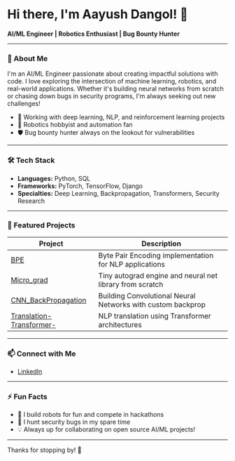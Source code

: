 # Hi there, I'm Aayush Dangol! 👋

**AI/ML Engineer | Robotics Enthusiast | Bug Bounty Hunter**

---

### 🚀 About Me

I'm an AI/ML Engineer passionate about creating impactful solutions with code. I love exploring the intersection of machine learning, robotics, and real-world applications. Whether it's building neural networks from scratch or chasing down bugs in security programs, I'm always seeking out new challenges!

- 🧠 Working with deep learning, NLP, and reinforcement learning projects
- 🤖 Robotics hobbyist and automation fan
- 🛡️ Bug bounty hunter always on the lookout for vulnerabilities

---

### 🛠️ Tech Stack

- **Languages:** Python, SQL
- **Frameworks:** PyTorch, TensorFlow, Django
- **Specialties:** Deep Learning, Backpropagation, Transformers, Security Research

---

### 🌟 Featured Projects

| Project | Description |
| ------- | ----------- |
| [BPE](https://github.com/aayushdangol16/BPE) | Byte Pair Encoding implementation for NLP applications |
| [Micro_grad](https://github.com/aayushdangol16/Micro_grad) | Tiny autograd engine and neural net library from scratch |
| [CNN_BackPropagation](https://github.com/aayushdangol16/CNN_BackPropagation) | Building Convolutional Neural Networks with custom backprop |
| [Translation-Transformer-](https://github.com/aayushdangol16/Translation-Transformer-) | NLP translation using Transformer architectures |

---

### 📫 Connect with Me

- [LinkedIn](https://www.linkedin.com/in/aayush-dangol-294b0a228/)

---

### ⚡ Fun Facts

- 🤖 I build robots for fun and compete in hackathons
- 🐞 I hunt security bugs in my spare time
- 💡 Always up for collaborating on open source AI/ML projects!

---

Thanks for stopping by! 🚀
